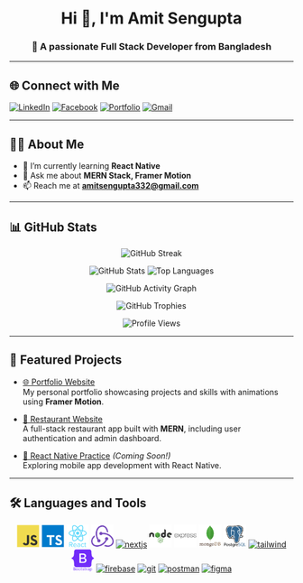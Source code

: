<h1 align="center">Hi 👋, I'm Amit Sengupta</h1>
<h3 align="center">🚀 A passionate Full Stack Developer from Bangladesh</h3>

----

## 🌐 Connect with Me
[![LinkedIn](https://img.shields.io/badge/LinkedIn-blue?style=for-the-badge&logo=linkedin&logoColor=white)](https://www.linkedin.com/in/amit-sengupta-400083291/)
[![Facebook](https://img.shields.io/badge/Facebook-1877F2?style=for-the-badge&logo=facebook&logoColor=white)](https://www.facebook.com/amith.sen.37)
[![Portfolio](https://img.shields.io/badge/Portfolio-000000?style=for-the-badge&logo=react&logoColor=white)](https://amitsengupta.netlify.app/)
[![Gmail](https://img.shields.io/badge/Gmail-D14836?style=for-the-badge&logo=gmail&logoColor=white)](mailto:amitsengupta332@gmail.com)

---

## 👨‍💻 About Me
- 🌱 I’m currently learning **React Native**  
- 💬 Ask me about **MERN Stack, Framer Motion**  
- 📫 Reach me at **amitsengupta332@gmail.com**

---

## 📊 GitHub Stats

<p align="center">
  <!-- Streak -->
  <img src="https://streak-stats.demolab.com?user=Amitsengupta332&theme=tokyonight&hide_border=true" alt="GitHub Streak" />
</p>

<p align="center">
  <!-- Main Stats -->
  <img src="https://github-readme-stats.vercel.app/api?username=Amitsengupta332&show_icons=true&theme=tokyonight&hide_border=true" alt="GitHub Stats" />
  
  <!-- Top Languages -->
  <img src="https://github-readme-stats.vercel.app/api/top-langs/?username=Amitsengupta332&layout=compact&theme=tokyonight&hide_border=true" alt="Top Languages" />
</p>

<p align="center">
  <!-- Activity Graph -->
  <img src="https://github-readme-activity-graph.vercel.app/graph?username=Amitsengupta332&bg_color=0d1117&color=58a6ff&line=58a6ff&point=ffffff&hide_border=true" alt="GitHub Activity Graph" />
</p>

<p align="center">
  <!-- Trophies -->
  <img src="https://github-profile-trophy.vercel.app/?username=Amitsengupta332&theme=tokyonight&no-frame=true&row=1&column=6" alt="GitHub Trophies" />
</p>

<p align="center">
  <!-- Profile Views -->
  <img src="https://komarev.com/ghpvc/?username=Amitsengupta332&label=Profile%20views&color=0e75b6&style=flat" alt="Profile Views" />
</p>

---

## 🚀 Featured Projects
- [🌐 Portfolio Website](https://amitsengupta.netlify.app/)  
  My personal portfolio showcasing projects and skills with animations using **Framer Motion**.  

- [🍴 Restaurant Website](https://github.com/Amitsengupta332/restaurant)  
  A full-stack restaurant app built with **MERN**, including user authentication and admin dashboard.  

- [📱 React Native Practice](https://github.com/Amitsengupta332) *(Coming Soon!)*  
  Exploring mobile app development with React Native.  

---

## 🛠 Languages and Tools
<p align="center">
  <a href="https://developer.mozilla.org/en-US/docs/Web/JavaScript"><img src="https://raw.githubusercontent.com/devicons/devicon/master/icons/javascript/javascript-original.svg" alt="javascript" width="40" height="40"/></a>
  <a href="https://www.typescriptlang.org/"><img src="https://raw.githubusercontent.com/devicons/devicon/master/icons/typescript/typescript-original.svg" alt="typescript" width="40" height="40"/></a>
  <a href="https://reactjs.org/"><img src="https://raw.githubusercontent.com/devicons/devicon/master/icons/react/react-original-wordmark.svg" alt="react" width="40" height="40"/></a>
  <a href="https://redux.js.org"><img src="https://raw.githubusercontent.com/devicons/devicon/master/icons/redux/redux-original.svg" alt="redux" width="40" height="40"/></a>
  <a href="https://nextjs.org/"><img src="https://cdn.worldvectorlogo.com/logos/nextjs-2.svg" alt="nextjs" width="40" height="40"/></a>
  <a href="https://nodejs.org"><img src="https://raw.githubusercontent.com/devicons/devicon/master/icons/nodejs/nodejs-original-wordmark.svg" alt="nodejs" width="40" height="40"/></a>
  <a href="https://expressjs.com"><img src="https://raw.githubusercontent.com/devicons/devicon/master/icons/express/express-original-wordmark.svg" alt="express" width="40" height="40"/></a>
  <a href="https://www.mongodb.com/"><img src="https://raw.githubusercontent.com/devicons/devicon/master/icons/mongodb/mongodb-original-wordmark.svg" alt="mongodb" width="40" height="40"/></a>
  <a href="https://www.postgresql.org"><img src="https://raw.githubusercontent.com/devicons/devicon/master/icons/postgresql/postgresql-original-wordmark.svg" alt="postgresql" width="40" height="40"/></a>
  <a href="https://tailwindcss.com/"><img src="https://www.vectorlogo.zone/logos/tailwindcss/tailwindcss-icon.svg" alt="tailwind" width="40" height="40"/></a>
  <a href="https://getbootstrap.com"><img src="https://raw.githubusercontent.com/devicons/devicon/master/icons/bootstrap/bootstrap-plain-wordmark.svg" alt="bootstrap" width="40" height="40"/></a>
  <a href="https://firebase.google.com/"><img src="https://www.vectorlogo.zone/logos/firebase/firebase-icon.svg" alt="firebase" width="40" height="40"/></a>
  <a href="https://git-scm.com/"><img src="https://www.vectorlogo.zone/logos/git-scm/git-scm-icon.svg" alt="git" width="40" height="40"/></a>
  <a href="https://postman.com"><img src="https://www.vectorlogo.zone/logos/getpostman/getpostman-icon.svg" alt="postman" width="40" height="40"/></a>
  <a href="https://www.figma.com/"><img src="https://www.vectorlogo.zone/logos/figma/figma-icon.svg" alt="figma" width="40" height="40"/></a>
</p>
